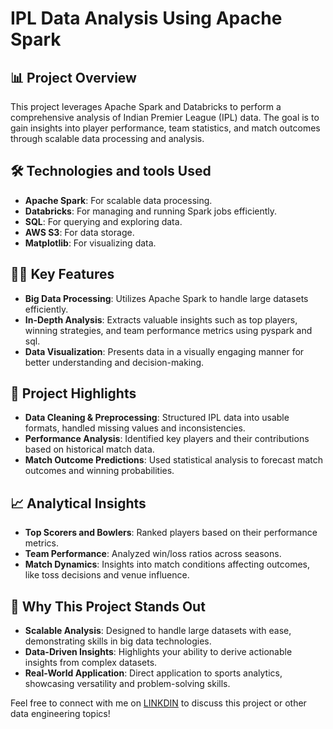 # IPL Data Analysis Using Apache Spark

## 📊 Project Overview
This project leverages Apache Spark and Databricks to perform a comprehensive analysis of Indian Premier League (IPL) data. The goal is to gain insights into player performance, team statistics, and match outcomes through scalable data processing and analysis.

## 🛠️ Technologies and tools Used
- **Apache Spark**: For scalable data processing.
- **Databricks**: For managing and running Spark jobs efficiently.
- **SQL**: For querying and exploring data.
- **AWS S3**: For data storage.
- **Matplotlib**: For visualizing data.

## 🧑‍💻 Key Features
- **Big Data Processing**: Utilizes Apache Spark to handle large datasets efficiently.
- **In-Depth Analysis**: Extracts valuable insights such as top players, winning strategies, and team performance metrics using pyspark and sql.
- **Data Visualization**: Presents data in a visually engaging manner for better understanding and decision-making.

## 🚀 Project Highlights
- **Data Cleaning & Preprocessing**: Structured IPL data into usable formats, handled missing values and inconsistencies.
- **Performance Analysis**: Identified key players and their contributions based on historical match data.
- **Match Outcome Predictions**: Used statistical analysis to forecast match outcomes and winning probabilities.

## 📈 Analytical Insights
- **Top Scorers and Bowlers**: Ranked players based on their performance metrics.
- **Team Performance**: Analyzed win/loss ratios across seasons.
- **Match Dynamics**: Insights into match conditions affecting outcomes, like toss decisions and venue influence.

## 🌟 Why This Project Stands Out
- **Scalable Analysis**: Designed to handle large datasets with ease, demonstrating skills in big data technologies.
- **Data-Driven Insights**: Highlights your ability to derive actionable insights from complex datasets.
- **Real-World Application**: Direct application to sports analytics, showcasing versatility and problem-solving skills.


Feel free to connect with me on <a href=www.linkedin.com/in/vighneshbuddhivant>LINKDIN</a> to discuss this project or other data engineering topics!
